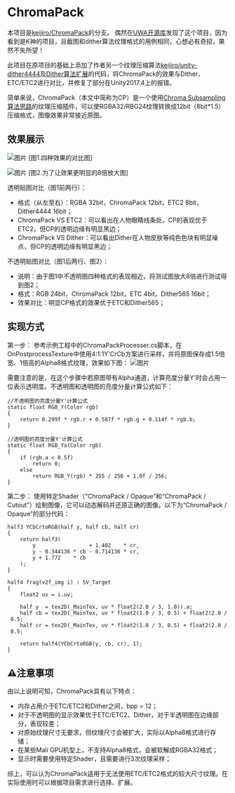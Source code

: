 # ChromaPack

本项目是[keijiro/ChromaPack](https://github.com/keijiro/ChromaPack)的分支。
偶然在[UWA开源库](https://lab.uwa4d.com/)发现了这个项目，因为看到是K神的项目，且截图和dither算法纹理格式的用例相同，心想必有奇招，果然不失所望！

此项目在原项目的基础上添加了作者另一个纹理压缩算法[keijiro/unity-dither4444](https://github.com/keijiro/unity-dither4444)及[Dither算法扩展](https://blog.uwa4d.com/archives/2001.html)的代码，将ChromaPack的效果与Dither、ETC/ETC2进行对比，并修复了部分在Unity2017.4上的报错。

简单来说，ChromaPack（本文中简称为CP）是一个使用[Chroma Subsampling算法思路](https://en.wikipedia.org/wiki/Chroma_subsampling)的纹理压缩插件，可以使RGBA32/RBG24纹理转换成12bit（8bit*1.5）压缩格式，图像效果非常接近原图。

## 效果展示
![图片](https://github.com/uwaGOT/ChromaPack/blob/master/uwa-testimage/effect1.png)
[图1.四种效果的对比图]

![图片](https://github.com/uwaGOT/ChromaPack/blob/master/uwa-testimage/effect2.png)
[图2.为了让效果更明显的8倍放大图]

透明贴图对比（图1前两行）：
* 格式（从左至右）：RGBA 32bit，ChromaPack 12bit，ETC2 8bit，Dither4444 16bit；
* ChromaPack VS ETC2：可以看出在人物眼睛线条处，CP的表现优于ETC2，但CP的透明边缘有明显黑边；
* ChromaPack VS Dither：可以看出Dither在人物皮肤等纯色色块有明显噪点，但CP的透明边缘有明显黑边；

不透明贴图对比（图1后两行、图2）：
* 说明：由于图1中不透明图四种格式的表现相近，将测试图放大8倍进行测试得到图2；
* 格式：RGB 24bit，ChromaPack 12bit，ETC 4bit，Dither565 16bit；
* 效果对比：明显CP格式的效果优于ETC和Dither565；

## 实现方式
第一步：
参考示例工程中的ChromaPackProcesser.cs脚本，在OnPostprocessTexture中使用4:1:1Y'CrCb方案进行采样，并将原图保存成1.5倍宽、1倍高的Alpha8格式纹理，效果如下图：
![图片](https://github.com/uwaGOT/ChromaPack/blob/master/uwa-testimage/effect3.png)

需要注意的是，在这个步骤中若原图带有Alpha通道，计算亮度分量Y'时会占用一位表示透明度。不透明图和透明图的亮度分量计算公式如下：
```
//不透明图的亮度分量Y'计算公式
static float RGB_Y(Color rgb)
{
    return 0.299f * rgb.r + 0.587f * rgb.g + 0.114f * rgb.b;
}
    
//透明图的亮度分量Y'计算公式
static float RGB_Ya(Color rgb)
{
    if (rgb.a < 0.5f)
        return 0;
    else
        return RGB_Y(rgb) * 255 / 256 + 1.0f / 256;
}
```

第二步：
使用特定Shader（“ChromaPack / Opaque”和“ChromaPack / Cutout”）绘制图像，它可以动态解码并还原正确的图像。以下为“ChromaPack / Opaque”的部分代码：
```
half3 YCbCrtoRGB(half y, half cb, half cr)
{
    return half3(
        y                 + 1.402    * cr,
        y - 0.344136 * cb - 0.714136 * cr,
        y + 1.772    * cb
    );
}

half4 frag(v2f_img i) : SV_Target 
{
    float2 uv = i.uv;

    half y  = tex2D(_MainTex, uv * float2(2.0 / 3, 1.0)).a;
    half cb = tex2D(_MainTex, uv * float2(1.0 / 3, 0.5) + float2(2.0 / 3, 0.5)).a - 0.5;
    half cr = tex2D(_MainTex, uv * float2(1.0 / 3, 0.5) + float2(2.0 / 3, 0.0)).a - 0.5;

    return half4(YCbCrtoRGB(y, cb, cr), 1);
}
```
## ⚠️注意事项
由以上说明可知，ChromaPack具有以下特点：
* 内存占用介于ETC/ETC2和Dither之间，bpp = 12；
* 对于不透明图的显示效果优于ETC/ETC2、Dither，对于半透明图在边缘部分，表现较差；
* 对原始纹理尺寸无要求，但纹理尺寸会被扩大，实际以Alpha8格式进行存储；
* 在某些Mali GPU机型上，不支持Alpha8格式，会被软解成RGBA32格式；
* 显示时需要使用特定Shader，且需要进行3次纹理采样；

综上，可以认为ChromaPack适用于无法使用ETC/ETC2格式的较大尺寸纹理。在实际使用时可以根据项目需求进行选择、扩展。





